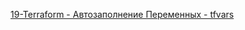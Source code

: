 [19-Terraform - Автозаполнение Переменных - tfvars
](https://www.youtube.com/watch?v=kNfQzkDeHZQ&list=PLg5SS_4L6LYujWDTYb-Zbofdl44Jxb2l8&index=22)